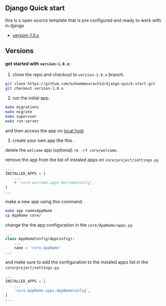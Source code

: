 ## Django Quick start

this is s open source template that is pre configured and ready to work with in django
* [version-1.0.x](#get-started-with-version-10x)

## Versions
#### get started with `version-1.0.x`:

1. clone the repo and checkout to `version-1.0.x` branch.

```bash
git clone https://github.com/ouhammmourachid/django-quick-start.git
git checkout version-1.0.x
```

2. run the initial app.

```bash
make migrations
make migrate
make superuser
make run-server
```

and then access the app on [local host](http://127.0.0.1:8000/)

3. create your own app like this .

delete the `welcome` app (optional) `rm -rf core/welcome`.

remove the app from the list of instaled apps on `core/project/settings.py`

```python
...
INSTALLED_APPS = [
    ...
    # 'core.welcome.apps.WelcomeConfig',
]
...
```
make a new app using this command.

```bash
make app name=AppName
cp AppName core/
```
change the the app configuration in the `core/AppName/apps.py`
```python
...
class AppNameConfig(AppConfig):
    ...
    name = 'core.AppName'
...
```
and meke sure to add the configuration to the instaled apps list in the `core/project/settings.py`.

```python
...
INSTALLED_APPS = [
    ...
    'core.AppName.apps.AppNameConfig',
]
...
```
